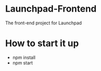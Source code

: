 # Launchpad-Frontend
The front-end project for Launchpad

# How to start it up
<ul>
  <li>npm install</li>
  <li>npm start</li>  
</ul>
